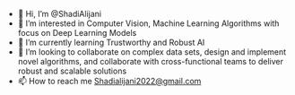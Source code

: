- 👋 Hi, I’m @ShadiAlijani
- 👀 I’m interested in Computer Vision, Machine Learning Algorithms with focus on Deep Learning Models
- 🌱 I’m currently learning Trustworthy and Robust AI
- 💞️ I’m looking to collaborate on complex data sets, design and implement novel algorithms, and collaborate with cross-functional teams to deliver robust and scalable solutions
- 📫 How to reach me Shadialijani2022@gmail.com

<!---
ShadiAljanii/ShadiAljanii is a ✨ special ✨ repository because its `README.md` (this file) appears on your GitHub profile.
You can click the Preview link to take a look at your changes.
--->
